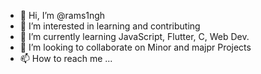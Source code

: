 - 👋 Hi, I’m @rams1ngh
- 👀 I’m interested in learning and contributing
- 🌱 I’m currently learning JavaScript, Flutter, C, Web Dev.
- 💞️ I’m looking to collaborate on Minor and majpr Projects 
- 📫 How to reach me ...

<!---
rams1ngh/rams1ngh is a ✨ special ✨ repository because its `README.md` (this file) appears on your GitHub profile.
You can click the Preview link to take a look at your changes.
--->
